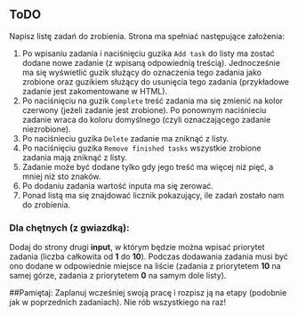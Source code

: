## ToDO

Napisz listę zadań do zrobienia. Strona ma spełniać następujące założenia:

1. Po wpisaniu zadania i naciśnięciu guzika ```Add task``` do listy ma zostać dodane nowe zadanie (z wpisaną odpowiednią treścią). Jednocześnie ma się wyświetlić guzik służący do oznaczenia tego zadania jako zrobione oraz guzikiem służący do usunięcia tego zadania (przykładowe zadanie jest zakomentowane w HTML).
2. Po naciśnięciu na guzik ```Complete``` treść zadania ma się zmienić na kolor czerwony (jeżeli zadanie jest zrobione). Po ponownym naciśnieciu zadanie wraca do koloru domyślnego (czyli oznaczającego zadanie niezrobione).
3. Po naciśnieciu guzika ```Delete``` zadanie ma zniknąć z listy.
4. Po naciśnięciu guzika ```Remove finished tasks``` wszystkie zrobione zadania mają zniknąć z listy.
5. Zadanie może być dodane tylko gdy jego treść ma więcej niż pięć, a mniej niż sto znaków.
6. Po dodaniu zadania wartość inputa ma się zerować.
7. Ponad listą ma się znajdować licznik pokazujący, ile zadań zostało nam do zrobienia.

### Dla chętnych (z gwiazdką):
Dodaj do strony drugi **input**, w którym będzie można wpisać priorytet zadania (liczba całkowita od **1** do **10**).
Podczas dodawania zadania musi być ono dodane w odpowiednie miejsce na liście (zadania z priorytetem **10** na samej górze, zadania z priorytetem **0** na samym dole listy).


##Pamiętaj:
Zaplanuj wcześniej swoją pracę i rozpisz ją na etapy (podobnie jak w poprzednich zadaniach).
Nie rób wszystkiego na raz!
